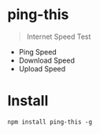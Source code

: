 # ping-this

> Internet Speed Test
  - Ping Speed
  - Download Speed
  - Upload Speed

# Install
```npm install ping-this -g```